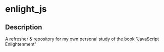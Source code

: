 # enlight_js

## Description

A refresher & repository for my own personal study of the book "JavaScript Enlightenment"
